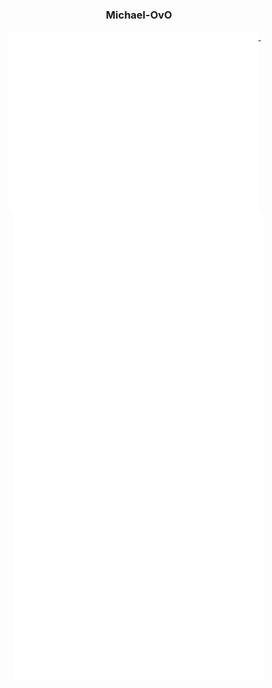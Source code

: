 <h3 align="center">Michael-OvO</h3>

<!-- ![Metrics](https://github.com/Michael-OvO/Michael-OvO/blob/master/github-metrics.svg) -->

<p align="center">
  <a href="https://github.com/Michael-OvO">
    <img width="400" align="top" src="https://github.com/Michael-OvO/Michael-OvO/blob/main/metrics.left.svg" />
  </a>
  &emsp;
  <a href="https://github.com/Michael-OvO">
    <img width="400" align="top" src="https://github.com/Michael-OvO/Michael-OvO/blob/main/metrics.right.svg" />
  </a>
</p>

